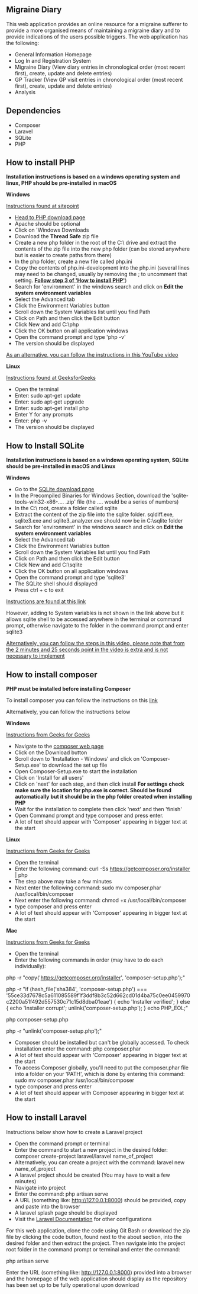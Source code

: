 ## Migraine Diary

This web application provides an online resource for a migraine sufferer to provide a more organised means of maintaining a migraine diary and to provide indications of the users possible triggers. The web application has the following:

- General Information Homepage
- Log In and Registration System
- Migraine Diary (View diary entries in chronological order (most recent first), create, update and delete entries)
- GP Tracker (View GP visit entries in chronological order (most recent first), create, update and delete entries)
- Analysis

## Dependencies

- Composer
- Laravel
- SQLite
- PHP

## How to install PHP
**Installation instructions is based on a windows operating system and linux, PHP should be pre-installed in macOS**

**Windows**

[Instructions found at sitepoint](https://www.sitepoint.com/how-to-install-php-on-windows/)

- [Head to PHP download page](https://www.php.net/downloads)
- Apache should be optional
- Click on 'Windows Downloads
- Download the **Thread Safe** zip file
- Create a new php folder in the root of the C:\ drive and extract the contents of the zip file into the new php folder (can be stored anywhere but is easier to create paths from there)
- In the php folder, create a new file called php.ini
- Copy the contents of php.ini-development into the php.ini (several lines may need to be changed, usually by removing the ; to uncomment that setting. [**Follow step 3 of 'How to install PHP'**](https://www.sitepoint.com/how-to-install-php-on-windows/))
- Search for 'environment' in the windows search and click on **Edit the system environment variables**
- Select the Advanced tab
- Click the Environment Variables button
- Scroll down the System Variables list until you find Path
- Click on Path and then click the Edit button
- Click New and add C:\php
- Click the OK button on all application windows
- Open the command prompt and type 'php -v'
- The version should be displayed

[As an alternative, you can follow the instructions in this YouTube video](https://www.youtube.com/watch?v=FcU6CaIjBqo)

**Linux**

[Instructions found at GeeksforGeeks](https://www.geeksforgeeks.org/how-to-install-php-on-linux/)

- Open the terminal
- Enter: sudo apt-get update
- Enter: sudo apt-get upgrade
- Enter: sudo apt-get install php
- Enter Y for any prompts
- Enter: php -v
- The version should be displayed

## How to Install SQLite
**Installation instructions is based on a windows operating system, SQLite should be pre-installed in macOS and Linux**

**Windows**

- Go to the [SQLite download page](https://www.sqlite.org/download.html)
- In the Precompiled Binaries for Windows Section, download the 'sqlite-tools-win32-x86-.... .zip' file (the .... would be a series of numbers)
- In the C:\ root, create a folder called sqlite
- Extract the content of the zip file into the sqlite folder. sqldiff.exe, sqlite3.exe and sqlite3_analyzer.exe should now be in C:\sqlite folder
- Search for 'environment' in the windows search and click on **Edit the system environment variables**
- Select the Advanced tab
- Click the Environment Variables button
- Scroll down the System Variables list until you find Path
- Click on Path and then click the Edit button
- Click New and add C:\sqlite
- Click the OK button on all application windows
- Open the command prompt and type 'sqlite3'
- The SQLite shell should displayed
- Press ctrl + c to exit

[Instructions are found at this link](https://www.sqlitetutorial.net/download-install-sqlite/)

However, adding to System variables is not shown in the link above but it allows sqlite shell to be accessed anywhere in the terminal or command prompt, otherwise navigate to the folder in the command prompt and enter sqlite3

[Alternatively, you can follow the steps in this video, please note that from the 2 minutes and 25 seconds point in the video is extra and is not necessary to implement](https://www.youtube.com/watch?v=L3FwRRx6bqo)

## How to install composer

**PHP must be installed before installing Composer**

To install composer you can follow the instructions on this [link](https://getcomposer.org/doc/00-intro.md)

Alternatively, you can follow the instructions below

**Windows**

[Instructions from Geeks for Geeks](https://www.geeksforgeeks.org/how-to-install-php-composer-on-windows/)

- Navigate to the [composer web page](https://getcomposer.org/)
- Click on the Download button
- Scroll down to 'Installation - Windows' and click on 'Composer-Setup.exe' to download the set up file
- Open Composer-Setup.exe to start the installation
- Click on 'Install for all users'
- Click on 'next' for each step, and then click install **For settings check make sure the location for php.exe is correct. Should be found automatically but it should be in the php folder created when installing PHP**
- Wait for the installation to complete then click 'next' and then 'finish'
- Open Command prompt and type composer and press enter. 
- A lot of text should appear with 'Composer' appearing in bigger text at the start

**Linux**

[Instructions from Geeks for Geeks](https://www.geeksforgeeks.org/how-to-install-and-use-php-composer-on-linux/)

- Open the terminal
- Enter the following command: curl -Ss https://getcomposer.org/installer | php
- The step above may take a few minutes
- Next enter the following command: sudo mv composer.phar /usr/local/bin/composer
- Next enter the following command: chmod +x /usr/local/bin/composer
- type composer and press enter
- A lot of text should appear with 'Composer' appearing in bigger text at the start

**Mac**

[Instructions from Geeks for Geeks](https://www.geeksforgeeks.org/how-to-install-php-composer-on-macos/)

- Open the terminal
- Enter the following commands in order (may have to do each individually):

php -r "copy('https://getcomposer.org/installer', 'composer-setup.php');"

php -r "if (hash_file('sha384', 'composer-setup.php') === '55ce33d7678c5a611085589f1f3ddf8b3c52d662cd01d4ba75c0ee0459970c2200a51f492d557530c71c15d8dba01eae') { echo 'Installer verified'; } else { echo 'Installer corrupt'; unlink('composer-setup.php'); } echo PHP_EOL;"

php composer-setup.php

php -r "unlink('composer-setup.php');"

- Composer should be installed but can't be globally accessed. To check installation enter the command: php composer.phar
- A lot of text should appear with 'Composer' appearing in bigger text at the start
- To access Composer globally, you'll need to put the composer.phar file into a folder on your 'PATH', which is done by entering this command: sudo mv composer.phar /usr/local/bin/composer
- type composer and press enter
- A lot of text should appear with Composer appearing in bigger text at the start


## How to install Laravel

Instructions below show how to create a Laravel project

- Open the command prompt or terminal
- Enter the command to start a new project in the desired folder: composer create-project laravel/laravel name_of_project
- Alternatively, you can create a project with the command: laravel new name_of_project
- A laravel project should be created (You may have to wait a few minutes)
- Navigate into project
- Enter the command: php artisan serve
- A URL (something like: http://127.0.0.1:8000) should be provided, copy and paste into the browser
- A laravel splash page should be displayed
- Visit the [Laravel Documentation](https://laravel.com/docs/9.x) for other configurations

For this web application, clone the code using Git Bash or download the zip file by clicking the code button, found next to the about section, into the desired folder and then extract the project. Then navigate into the project root folder in the command prompt or terminal and enter the command: 

php artisan serve

Enter the URL (something like: http://127.0.0.1:8000) provided into a browser and the homepage of the web application should display as the repository has been set up to be fully operational upon download